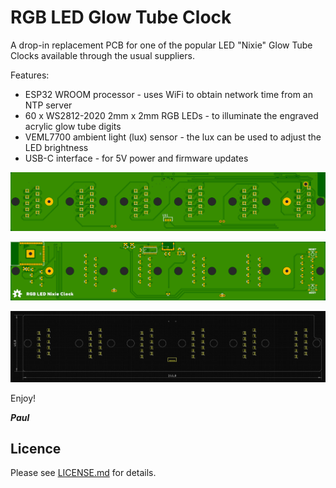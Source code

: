 # RGB LED Glow Tube Clock

A drop-in replacement PCB for one of the popular LED "Nixie" Glow Tube Clocks available through the usual suppliers.

Features:

* ESP32 WROOM processor - uses WiFi to obtain network time from an NTP server
* 60 x WS2812-2020 2mm x 2mm RGB LEDs - to illuminate the engraved acrylic glow tube digits
* VEML7700 ambient light (lux) sensor - the lux can be used to adjust the LED brightness
* USB-C interface - for 5V power and firmware updates

![Pictured is the top of the circuit board](./img/Top.png)

![Pictured is the bottom of the circuit board](./img/Bottom.png)

![Pictured are the circuit board dimensions](./img/Dimensions.png)

Enjoy!

**_Paul_**

## Licence

Please see [LICENSE.md](./LICENSE.md) for details.


